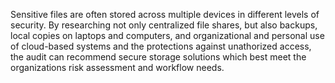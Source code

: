 Sensitive files are often stored across multiple devices in different levels of security. By researching not only centralized file shares, but also backups, local copies on laptops and computers, and organizational and personal use of cloud-based systems and the protections against unathorized access, the audit can recommend secure storage solutions which best meet the organizations risk assessment and workflow needs.
